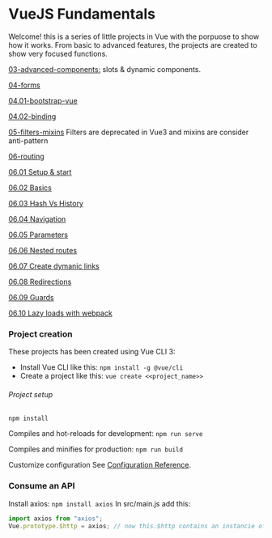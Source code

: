 # VueJS Fundamentals

Welcome! this is a series of little projects in Vue with the porpuose to show how it works. From basic to advanced features, the projects are created to show very focused functions.

[03-advanced-components:](https://github.com/mjbeli/WebDevelopment/tree/master/VueJS/03-advanced-components) slots & dynamic components.

[04-forms](https://github.com/mjbeli/WebDevelopment/tree/master/VueJS/04-forms#04-forms)

  [04.01-bootstrap-vue](https://github.com/mjbeli/WebDevelopment/tree/master/VueJS/04-forms#0401-bootstrap-vue)
  
  [04.02-binding](https://github.com/mjbeli/WebDevelopment/tree/master/VueJS/04-forms#0402-binding)
  
[05-filters-mixins]() Filters are deprecated in Vue3 and mixins are consider anti-pattern

[06-routing](https://github.com/mjbeli/WebDevelopment/tree/master/VueJS/06-routing#06-routing)

  [06.01 Setup & start](https://github.com/mjbeli/WebDevelopment/tree/master/VueJS/06-routing#0601-setup--start)
  
  [06.02 Basics](https://github.com/mjbeli/WebDevelopment/tree/master/VueJS/06-routing#0602-basics)
  
  [06.03 Hash Vs History](https://github.com/mjbeli/WebDevelopment/tree/master/VueJS/06-routing#0603-hash-vs-history)
  
  [06.04 Navigation](https://github.com/mjbeli/WebDevelopment/tree/master/VueJS/06-routing#0604-navigation)
  
  [06.05 Parameters](https://github.com/mjbeli/WebDevelopment/tree/master/VueJS/06-routing#0605-parameters)
  
  [06.06 Nested routes](https://github.com/mjbeli/WebDevelopment/tree/master/VueJS/06-routing#0606-nested-routes)
  
  [06.07 Create dymanic links](https://github.com/mjbeli/WebDevelopment/tree/master/VueJS/06-routing#0607-create-dymanic-links)
  
  [06.08 Redirections](https://github.com/mjbeli/WebDevelopment/tree/master/VueJS/06-routing#0608-redirections)
  
  [06.09 Guards](https://github.com/mjbeli/WebDevelopment/blob/master/VueJS/06-routing/README.md#0609-guards)
  
  [06.10 Lazy loads with webpack](https://github.com/mjbeli/WebDevelopment/blob/master/VueJS/06-routing/README.md#0610-lazy-loads-with-webpack)
  
  
    

### Project creation

These projects has been created using Vue CLI 3:

 - Install Vue CLI like this: ```npm install -g @vue/cli```
 - Create a project like this: ```vue create <<project_name>>```

###### Project setup
```
npm install
```

Compiles and hot-reloads for development: ```npm run serve```

Compiles and minifies for production: ```npm run build```

Customize configuration
See [Configuration Reference](https://cli.vuejs.org/config/).

### Consume an API

Install axios: ```npm install axios```
In src/main.js add this:
```javascript
import axios from "axios";
Vue.prototype.$http = axios; // now this.$http contains an instancie of axios, not vue-resource
```




